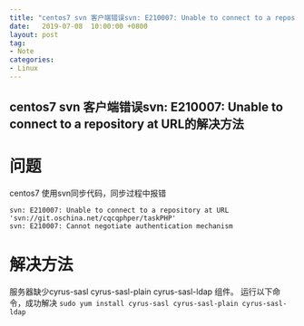```yaml
---
title: "centos7 svn 客户端错误svn: E210007: Unable to connect to a repository at URL的解决方法"
date:   2019-07-08  10:00:00 +0800
layout: post
tag:
- Note
categories:
- Linux
---
```


centos7 svn 客户端错误svn: E210007: Unable to connect to a repository at URL的解决方法
------
# 问题
centos7 使用svn同步代码，同步过程中报错
```
svn: E210007: Unable to connect to a repository at URL 'svn://git.oschina.net/cqcqphper/taskPHP'
svn: E210007: Cannot negotiate authentication mechanism
```
# 解决方法
服务器缺少cyrus-sasl cyrus-sasl-plain cyrus-sasl-ldap 组件。
运行以下命令，成功解决
`sudo yum install cyrus-sasl cyrus-sasl-plain cyrus-sasl-ldap`
